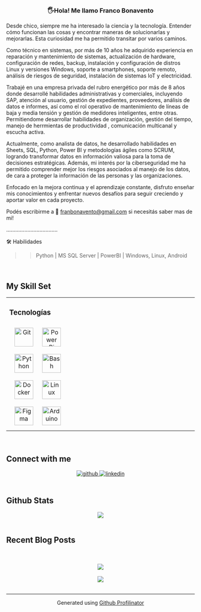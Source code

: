 ### <div align="center"> 🖐️Hola! Me llamo Franco Bonavento

Desde chico, siempre me ha interesado la ciencia y la tecnología. Entender cómo funcionan las cosas y encontrar maneras de solucionarlas y mejorarlas. Esta curiosidad me ha permitido transitar por varios caminos.

Como técnico en sistemas, por más de 10 años he adquirido experiencia en reparación y mantenimiento de sistemas, actualización de hardware, configuración de redes, backup, instalación y configuración de distros Linux y versiones Windows, soporte a smartphones, soporte remoto, análisis de riesgos de seguridad, instalación de sistemas IoT y electricidad.

Trabajé en una empresa privada del rubro energético por más de 8 años donde desarrollé habilidades administrativas y comerciales, incluyendo SAP, atención al usuario, gestión de expedientes, proveedores, análisis de datos e informes, así como el rol operativo de mantenimiento de líneas de baja y media tensión y gestión de medidores inteligentes, entre otras. Permitiendome desarrollar habilidades de organización, gestión del tiempo, manejo de herrmientas de productividad , comunicación multicanal y escucha activa.

Actualmente, como analista de datos, he desarrollado habilidades en Sheets, SQL, Python, Power BI y metodologías ágiles como SCRUM, logrando transformar datos en información valiosa para la toma de decisiones estratégicas. Además, mi interés por la ciberseguridad me ha permitido comprender mejor los riesgos asociados al manejo de los datos, de cara a proteger la información de las personas y las organizaciones.

Enfocado en la mejora continua y el aprendizaje constante, disfruto enseñar mis conocimientos y enfrentar nuevos desafíos para seguir creciendo y aportar valor en cada proyecto.

Podés escribirme a 📧 franbonavento@gmail.com si necesitás saber mas de mi!


..................................  

🛠️ Habilidades

>> Python | MS SQL Server | PowerBI | Windows, Linux, Android



<br/>  


## My Skill Set  
<table><tr><td valign="top" width="33%">



### Tecnologías  
<div align="center">  
<a href="https://github.com/" target="_blank"><img style="margin: 10px" src="https://profilinator.rishav.dev/skills-assets/git-scm-icon.svg" alt="Git" height="50" /></a>  
<a href="https://powerbi.microsoft.com/en-us/" target="_blank"><img style="margin: 10px" src="https://profilinator.rishav.dev/skills-assets/powerbi.png" alt="Power Bi" height="50" /></a>  
<a href="https://www.python.org/" target="_blank"><img style="margin: 10px" src="https://profilinator.rishav.dev/skills-assets/python-original.svg" alt="Python" height="50" /></a>  
<a href="https://www.gnu.org/software/bash/" target="_blank"><img style="margin: 10px" src="https://profilinator.rishav.dev/skills-assets/gnu_bash-icon.svg" alt="Bash" height="50" /></a>  
<a href="https://www.docker.com/" target="_blank"><img style="margin: 10px" src="https://profilinator.rishav.dev/skills-assets/docker-original-wordmark.svg" alt="Docker" height="50" /></a>  
<a href="https://www.linux.org/" target="_blank"><img style="margin: 10px" src="https://profilinator.rishav.dev/skills-assets/linux-original.svg" alt="Linux" height="50" /></a>  
<a href="https://www.figma.com/" target="_blank"><img style="margin: 10px" src="https://profilinator.rishav.dev/skills-assets/figma-icon.svg" alt="Figma" height="50" /></a>  
<a href="https://www.arduino.cc/" target="_blank"><img style="margin: 10px" src="https://profilinator.rishav.dev/skills-assets/arduino.png" alt="Arduino" height="50" /></a>  
</div>

</td><td valign="top" width="33%">



</td><td valign="top" width="33%">



</td></tr></table>  

<br/>  


## Connect with me  
<div align="center">
<a href="https://github.com/https://github.com/franbonavento" target="_blank">
<img src=https://img.shields.io/badge/github-%2324292e.svg?&style=for-the-badge&logo=github&logoColor=white alt=github style="margin-bottom: 5px;" />
</a>
<a href="https://linkedin.com/in/fran-bonavento-/" target="_blank">
<img src=https://img.shields.io/badge/linkedin-%231E77B5.svg?&style=for-the-badge&logo=linkedin&logoColor=white alt=linkedin style="margin-bottom: 5px;" />
</a>  
</div>  
  

<br/>  


## Github Stats  
<div align="center"><img src="https://github-readme-stats.vercel.app/api?username=franbonavento&show_icons=true&count_private=true&hide_border=true" align="center" /></div>  

<br/>  


## Recent Blog Posts  
  

<br/>  

  

<br/>  

<div align="center">
<img src="https://komarev.com/ghpvc/?username=franbonavento&&style=flat-square" align="center" />
</div>  
  

<br/>  

<div align="center">
            <a href="https://www.buymeacoffee.com/franbonavento" target="_blank" style="display: inline-block;">
                <img
                    src="https://img.shields.io/badge/Donate-Buy%20Me%20A%20Coffee-orange.svg?style=flat-square&logo=buymeacoffee" 
                    align="center"
                />
            </a></div>
<br />

----
<div align="center">Generated using <a href="https://profilinator.rishav.dev/" target="_blank">Github Profilinator</a></div>
